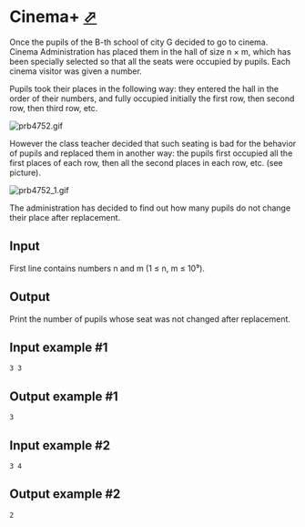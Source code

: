 # Cinema+ [⬀](https://www.e-olymp.com/en/contests/9520/problems/83419)
Once the pupils of the B-th school of city G decided to go to cinema. Cinema Administration has placed them in the hall of size n × m, which has been specially selected so that all the seats were occupied by pupils. Each cinema visitor was given a number.

Pupils took their places in the following way: they entered the hall in the order of their numbers, and fully occupied initially the first row, then second row, then third row, etc.

![prb4752.gif](prb4752.gif)

However the class teacher decided that such seating is bad for the behavior of pupils and replaced them in another way: the pupils first occupied all the first places of each row, then all the second places in each row, etc. (see picture).

![prb4752_1.gif](prb4752_1.gif)

The administration has decided to find out how many pupils do not change their place after replacement.

## Input
First line contains numbers n and m (1 ≤ n, m ≤ 10⁹).

## Output
Print the number of pupils whose seat was not changed after replacement.

## Input example #1
```
3 3
```

## Output example #1
```
3
```

## Input example #2
```
3 4
```

## Output example #2
```
2
```
